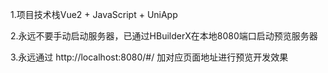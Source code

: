 1.项目技术栈Vue2 + JavaScript + UniApp

2.永远不要手动启动服务器，已通过HBuilderX在本地8080端口启动预览服务器

3.永远通过 http://localhost:8080/#/ 加对应页面地址进行预览开发效果
